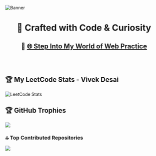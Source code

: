 ![Banner](https://github.com/vivekdesai25/Evoastra_Internship/blob/main/assets/banner.png?raw=true)
<h1 align="center">🎨 Crafted with Code & Curiosity</h1>
<h2 align="center">🚀 <a href="https://vivekdesai25.github.io/Vivekdesai25/">🌐 Step Into My World of Web Practice</a></h3>

<br>
<br>

## 🏆 My LeetCode Stats - Vivek Desai 

![LeetCode Stats](https://leetcard.jacoblin.cool/Im_Vivek_Desai?theme=tokyonight&font=IBM%20Plex%20Sans%20Devanagari)

## 🏆 GitHub Trophies
![](https://github-profile-trophy.vercel.app/?username=Vivekdesai25&theme=radical&no-frame=false&no-bg=true&margin-w=4)

### 🔝 Top Contributed Repositories
![](https://github-contributor-stats.vercel.app/api?username=Vivekdesai25&limit=5&theme=dark&combine_all_yearly_contributions=true)
